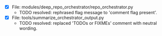 - [x] File: modules/deep_repo_orchestrator/repo_orchestrator.py
  - TODO resolved: rephrased flag message to 'comment flag present'.
- [x] File: tools/summarize_orchestrator_output.py
  - TODO resolved: replaced 'TODOs or FIXMEs' comment with neutral wording.
